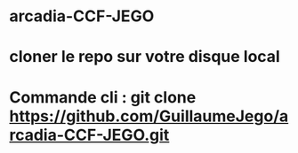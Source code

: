 # arcadia-CCF-JEGO
# cloner le repo sur votre disque local 
#
# Commande cli : git clone https://github.com/GuillaumeJego/arcadia-CCF-JEGO.git
#
#
#
#
#
#
#
#
#
#
#
#
#
#
#
#
#
#
#
#
#
#
#
#
#
#
#
#
#
#
#
#
#
#
#
#
#
#
#
#
#
#
#